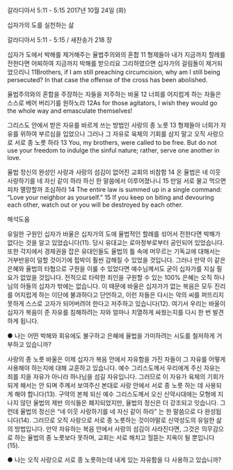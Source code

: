 갈라디아서 5:11 - 5:15 
2017년 10월 24일 (화)

십자가의 도를 실천하는 삶



갈라디아서 5:11 - 5:15 / 새찬송가 218 장


십자가 도에서 박해를 제거해주는 율법주의와의 혼합
11 형제들아 내가 지금까지 할례를 전한다면 어찌하여 지금까지 박해를 받으리요 그리하였으면 십자가의 걸림돌이 제거되었으리니
11Brothers, if I am still preaching circumcision, why am I still being persecuted? In that case the offense of the cross has been abolished.

율법주의와의 혼합을 주장하는 자들을 저주하는 바울
12 너희를 어지럽게 하는 자들은 스스로 베어 버리기를 원하노라
12As for those agitators, I wish they would go the whole way and emasculate themselves!

그리스도 안에서 받은 자유를 바르게 쓰는 방법인 사랑의 종 노릇
13 형제들아 너희가 자유를 위하여 부르심을 입었으나 그러나 그 자유로 육체의 기회를 삼지 말고 오직 사랑으로 서로 종 노릇 하라
13 You, my brothers, were called to be free. But do not use your freedom to indulge the sinful nature; rather, serve one another in love.

율법 정신의 완성인 사랑과 사랑의 섬김이 없어진 교회의 비참함
14 온 율법은 네 이웃 사랑하기를 네 자신 같이 하라 하신 한 말씀에서 이루어졌나니 15 만일 서로 물고 먹으면 피차 멸망할까 조심하라
14 The entire law is summed up in a single command: “Love your neighbor as yourself.” 15 If you keep on biting and devouring each other, watch out or you will be destroyed by each other.

해석도움





유일한 구원인 십자가
바울은 십자가의 도에 율법적인 할례를 섞어서 전한다면 박해가 없다는 것을 알고 있었습니다(11). 당시 유대교는 로마정부로부터 공인되어 있었습니다. 또한 각지에서 경제권을 잡은 유대인들도 율법의 틀 속에 머무르는 기독교에 대해서는 거부반응이 덜할 것이기에 핍박이 훨씬 감해질 수 있었을 것입니다. 그러나 만약 이 같은 은혜와 율법의 타협으로 구원을 이룰 수 있었다면 예수님께서도 굳이 십자가를 지실 필요가 없었을 것입니다. 전적으로 타락한 죄인을 구원할 수 있는 100% 은혜는 오직 하나님의 아들의 십자가 밖에는 없습니다. 이 때문에 바울은 십자가가 없는 복음은 모두 진리를 어지럽게 하는 이단에 불과하다고 단언하고, 이런 자들은 다시는 악의 씨를 퍼뜨리지 못하게 스스로 고자가 되어버려야 한다고 저주하고 있습니다(12). 여기서 우리는 바울이 십자가 복음이 준 자유를 침해하려는 자와 얼마나 치열하게 싸웠는지를 다시 한 번 발견하게 됩니다.

● 나는 어떤 박해와 회유에도 불구하고 은혜에 율법을 가미하려는 시도를 철저하게 거부하고 있습니까?

사랑의 종 노릇
바울은 이제 십자가 복음 안에서 자유함을 가진 자들이 그 자유를 어떻게 사용해야 하는지에 대해 교훈하고 있습니다. 예수 그리스도께서 우리에게 주신 자유는 죄를 지을 자유가 아니라 하나님을 섬길 자유입니다. 그러므로 이 자유가 육체의 기회가 되게 해서는 안 되며 주께서 보여주신 본대로 사랑 안에서 서로 종 노릇 하는 데 사용되게 해야 합니다(13). 구약의 본체 되신 예수 그리스도께서 오신 신약시대에는 모형에 지나지 않던 율법의 제반 의식들은 폐지되었지만, 율법의 정신은 더 강조되고 잇습니다. 그런데 율법의 정신은 “네 이웃 사랑하기를 네 자신 같이 하라” 는 한 말씀으로 다 완성됩니다(14). 그러므로 오직 사랑으로 서로 종 노릇하는 것이야말로 신약성도의 유일한 삶의 방법입니다. 만약 자유하는 복음 안에서 사랑의 섬김이 사라진다면, 그것은 의무감으로 하는 율법의 종 노릇보다 못하며, 교회는 서로 해치고 헐뜯는 지옥이 될 뿐입니다(15).

● 나는 오직 사랑으로 서로 종 노릇하는데 내게 있는 자유함을 다 사용하고 있습니까?